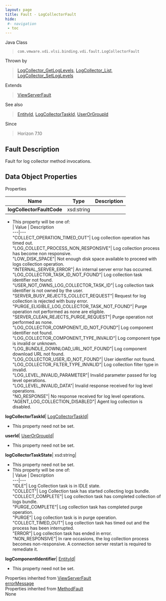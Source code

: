 ```yaml
---
layout: page
title: Fault - LogCollectorFault
hide:
 #- navigation
 - toc
---
```






Java Class  
> `com.vmware.vdi.vlsi.binding.vdi.fault.LogCollectorFault`

Thrown by  
> [LogCollector_GetLogLevels](vdi.utils.logcollector.LogCollector.md#getLogLevels), [LogCollector_List](vdi.utils.logcollector.LogCollector.md#list), [LogCollector_SetLogLevels](vdi.utils.logcollector.LogCollector.md#setLogLevels)

Extends  
> [ViewServerFault](vdi.fault.ViewServerFault.md)

See also  
> [EntityId](vdi.EntityId.md), [LogCollectorTaskId](vdi.entity.LogCollectorTaskId.md), [UserOrGroupId](vdi.entity.UserOrGroupId.md)

Since  
> Horizon 7.10


## Fault Description 

Fault for log collector method invocations. 

## Data Object Properties

Properties

Name |  Type |  Description   
---|---|---  
**logCollectorFaultCode**|  xsd:string|    


  * This property will be one of:  
|  Value |  Description   
---|---  
"COLLECT_OPERATION_TIMED_OUT"| Log collection operation has timed out.  
"LOG_COLLECT_PROCESS_NON_RESPONSIVE"| Log collection process has become non responsive.  
"LOW_DISK_SPACE"| Not enough disk space available to proceed with logs collection operation.  
"INTERNAL_SERVER_ERROR"| An internal server error has occurred.  
"LOG_COLLECTOR_TASK_ID_NOT_FOUND"| Log collection task identifier not found.  
"USER_NOT_OWNS_LOG_COLLECTOR_TASK_ID"| Log collection task identifier is not owned by the user.  
"SERVER_BUSY_REJECTS_COLLECT_REQUEST"| Request for log collection is rejected with busy error.  
"PURGE_ELIGIBLE_LOG_COLLECTOR_TASK_NOT_FOUND"| Purge operation not performed as none are eligible.  
"SERVER_CLEAN_REJECTS_PURGE_REQUEST"| Purge operation not performed as none.  
"LOG_COLLECTOR_COMPONENT_ID_NOT_FOUND"| Log component identifier not found.  
"LOG_COLLECTOR_COMPONENT_TYPE_INVALID"| Log component type is invalid or unknown.  
"LOG_BUNDLE_DOWNLOAD_URL_NOT_FOUND"| Log component download URL not found.  
"LOG_COLLECTOR_USER_ID_NOT_FOUND"| User identifier not found.  
"LOG_COLLECTOR_FILTER_TYPE_INVALID"| Log collection filter type in invalid.  
"LOG_LEVEL_INVALID_PARAMETER"| Invalid parameter passed for log level operations.  
"LOG_LEVEL_INVALID_DATA"| Invalid response received for log level operations.  
"NO_RESPONSE"| No response received for log level operations.  
"AGENT_LOG_COLLECTION_DISABLED"| Agent log collection is disabled.  

  
**logCollectorTaskId**| [LogCollectorTaskId](vdi.entity.LogCollectorTaskId.md)|    


 * This property need not be set.

  
**userId**| [UserOrGroupId](vdi.entity.UserOrGroupId.md)|    


 * This property need not be set.

  
**logCollectorTaskState**|  xsd:string|    


 * This property need not be set.
  * This property will be one of:  
|  Value |  Description   
---|---  
"IDLE"| Log Collection task is in IDLE state.  
"COLLECT"| Log Collection task has started collecting logs bundle.  
"COLLECT_COMPLETE"| Log collection task has completed collection of logs bundle.  
"PURGE_COMPLETE"| Log collection task has completed purge operation.  
"PURGE"| Log collection task is in purge operation.  
"COLLECT_TIMED_OUT"| Log collection task has timed out and the process has been interrupted.  
"ERROR"| Log collection task has ended in error.  
"NON_RESPONSIVE"| In rare occasions, the log collection process becomes non-responsive. A connection server restart is required to remediate it.  

  
**logComponentIdentifier**| [EntityId](vdi.EntityId.md)|    


 * This property need not be set.

  
Properties inherited from [ViewServerFault](vdi.fault.ViewServerFault.md)  
[errorMessage](vdi.fault.ViewServerFault.md#errorMessage)  
Properties inherited from [MethodFault](vmodl.MethodFault.md)  
None  
  
  
   
  
  
